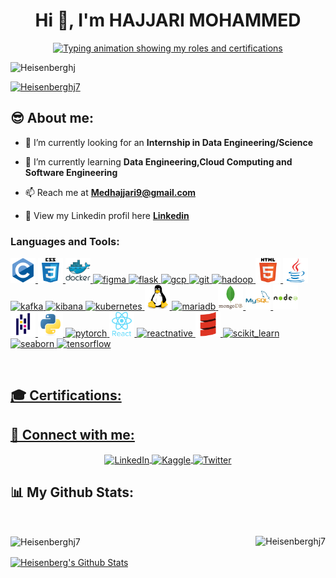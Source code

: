 
<h1 align="center">Hi 👋, I'm HAJJARI MOHAMMED</h1>

<p align="center">
  <a href="https://github.com/DenverCoder1/readme-typing-svg">
    <img src="https://readme-typing-svg.herokuapp.com?lines=⚙️+Data+Engineering+Student+⚙️;💻+Software+Engineering+Enthusiast+💻;📊+Data+Science+Student+📊;🧠+They+Call+Me+Heisenberg+🧠;&center=true&width=500&height=50" alt="Typing animation showing my roles and certifications">
  </a>
</p>

<p align="left"> <img src="https://komarev.com/ghpvc/?username=Heisenberghj7&label=Profile%20views&color=0e75b6&style=flat" alt="Heisenberghj" /> </p>

<p align="left"> <a href="https://github.com/ryo-ma/github-profile-trophy"><img src="https://github-profile-trophy.vercel.app/?username=Heisenberghj7"alt="Heisenberghj7" /></a> </p>

## 😎 About me:

- 🔭 I’m currently looking for an **Internship in Data Engineering/Science** 

- 🌱 I’m currently learning **Data Engineering,Cloud Computing and Software Engineering** 

- 📫 Reach me at **Medhajjari9@gmail.com**

- 📄 View my Linkedin profil here **[Linkedin ](https://www.linkedin.com/in/mohammedhajjari/)**

<h3 align="left">Languages and Tools:</h3>
<p align="left"><a href="https://www.cprogramming.com/" target="_blank" rel="noreferrer"> <img src="https://raw.githubusercontent.com/devicons/devicon/master/icons/c/c-original.svg" alt="c" width="40" height="40"/> </a> <a href="https://www.w3schools.com/css/" target="_blank" rel="noreferrer"> <img src="https://raw.githubusercontent.com/devicons/devicon/master/icons/css3/css3-original-wordmark.svg" alt="css3" width="40" height="40"/> </a> <a href="https://www.docker.com/" target="_blank" rel="noreferrer"> <img src="https://raw.githubusercontent.com/devicons/devicon/master/icons/docker/docker-original-wordmark.svg" alt="docker" width="40" height="40"/> </a> <a href="https://www.figma.com/" target="_blank" rel="noreferrer"> <img src="https://www.vectorlogo.zone/logos/figma/figma-icon.svg" alt="figma" width="40" height="40"/> </a> <a href="https://flask.palletsprojects.com/" target="_blank" rel="noreferrer"> <img src="https://www.vectorlogo.zone/logos/pocoo_flask/pocoo_flask-icon.svg" alt="flask" width="40" height="40"/> </a> <a href="https://cloud.google.com" target="_blank" rel="noreferrer"> <img src="https://www.vectorlogo.zone/logos/google_cloud/google_cloud-icon.svg" alt="gcp" width="40" height="40"/> </a> <a href="https://git-scm.com/" target="_blank" rel="noreferrer"> <img src="https://www.vectorlogo.zone/logos/git-scm/git-scm-icon.svg" alt="git" width="40" height="40"/> </a> <a href="https://hadoop.apache.org/" target="_blank" rel="noreferrer"> <img src="https://www.vectorlogo.zone/logos/apache_hadoop/apache_hadoop-icon.svg" alt="hadoop" width="40" height="40"/> </a> <a href="https://www.w3.org/html/" target="_blank" rel="noreferrer"> <img src="https://raw.githubusercontent.com/devicons/devicon/master/icons/html5/html5-original-wordmark.svg" alt="html5" width="40" height="40"/> </a><a href="https://www.java.com" target="_blank" rel="noreferrer"> <img src="https://raw.githubusercontent.com/devicons/devicon/master/icons/java/java-original.svg" alt="java" width="40" height="40"/> </a> <a href="https://kafka.apache.org/" target="_blank" rel="noreferrer"> <img src="https://www.vectorlogo.zone/logos/apache_kafka/apache_kafka-icon.svg" alt="kafka" width="40" height="40"/> </a> <a href="https://www.elastic.co/kibana" target="_blank" rel="noreferrer"> <img src="https://www.vectorlogo.zone/logos/elasticco_kibana/elasticco_kibana-icon.svg" alt="kibana" width="40" height="40"/> </a> <a href="https://kubernetes.io" target="_blank" rel="noreferrer"> <img src="https://www.vectorlogo.zone/logos/kubernetes/kubernetes-icon.svg" alt="kubernetes" width="40" height="40"/> </a> <a href="https://www.linux.org/" target="_blank" rel="noreferrer"> <img src="https://raw.githubusercontent.com/devicons/devicon/master/icons/linux/linux-original.svg" alt="linux" width="40" height="40"/> </a> <a href="https://mariadb.org/" target="_blank" rel="noreferrer"> <img src="https://www.vectorlogo.zone/logos/mariadb/mariadb-icon.svg" alt="mariadb" width="40" height="40"/> </a> <a href="https://www.mongodb.com/" target="_blank" rel="noreferrer"> <img src="https://raw.githubusercontent.com/devicons/devicon/master/icons/mongodb/mongodb-original-wordmark.svg" alt="mongodb" width="40" height="40"/> </a> <a href="https://www.mysql.com/" target="_blank" rel="noreferrer"> <img src="https://raw.githubusercontent.com/devicons/devicon/master/icons/mysql/mysql-original-wordmark.svg" alt="mysql" width="40" height="40"/> </a> <a href="https://nodejs.org" target="_blank" rel="noreferrer"> <img src="https://raw.githubusercontent.com/devicons/devicon/master/icons/nodejs/nodejs-original-wordmark.svg" alt="nodejs" width="40" height="40"/> </a> <a href="https://pandas.pydata.org/" target="_blank" rel="noreferrer"> <img src="https://raw.githubusercontent.com/devicons/devicon/2ae2a900d2f041da66e950e4d48052658d850630/icons/pandas/pandas-original.svg" alt="pandas" width="40" height="40"/> </a> <a href="https://www.python.org" target="_blank" rel="noreferrer"> <img src="https://raw.githubusercontent.com/devicons/devicon/master/icons/python/python-original.svg" alt="python" width="40" height="40"/> </a> <a href="https://pytorch.org/" target="_blank" rel="noreferrer"> <img src="https://www.vectorlogo.zone/logos/pytorch/pytorch-icon.svg" alt="pytorch" width="40" height="40"/> </a> <a href="https://reactjs.org/" target="_blank" rel="noreferrer"> <img src="https://raw.githubusercontent.com/devicons/devicon/master/icons/react/react-original-wordmark.svg" alt="react" width="40" height="40"/> </a> <a href="https://reactnative.dev/" target="_blank" rel="noreferrer"> <img src="https://reactnative.dev/img/header_logo.svg" alt="reactnative" width="40" height="40"/> </a> <a href="https://www.scala-lang.org" target="_blank" rel="noreferrer"> <img src="https://raw.githubusercontent.com/devicons/devicon/master/icons/scala/scala-original.svg" alt="scala" width="40" height="40"/> </a> <a href="https://scikit-learn.org/" target="_blank" rel="noreferrer"> <img src="https://upload.wikimedia.org/wikipedia/commons/0/05/Scikit_learn_logo_small.svg" alt="scikit_learn" width="40" height="40"/> </a> <a href="https://seaborn.pydata.org/" target="_blank" rel="noreferrer"> <img src="https://seaborn.pydata.org/_images/logo-mark-lightbg.svg" alt="seaborn" width="40" height="40"/> </a> <a href="https://www.tensorflow.org" target="_blank" rel="noreferrer"> <img src="https://www.vectorlogo.zone/logos/tensorflow/tensorflow-icon.svg" alt="tensorflow" width="40" height="40"/> </p>

<br>

## 🎓 Certifications:


## 🙌 Connect with me:
<p align="center">
  <a href="https://www.linkedin.com/in/mohammedhajjari/" target="blank">
    <img align="center" alt="LinkedIn" height="30" src="https://raw.githubusercontent.com/rahuldkjain/github-profile-readme-generator/master/src/images/icons/Social/linked-in-alt.svg" width="40"/>
  </a>
  <a href="https://www.kaggle.com/mohammedhajjari" target="blank">
    <img align="center" alt="Kaggle" height="30" src="https://raw.githubusercontent.com/rahuldkjain/github-profile-readme-generator/master/src/images/icons/Social/kaggle.svg" width="40"/>
  </a>
   <a href="https://twitter.com/Data_Medd" target="blank">
    <img align="center" alt="Twitter" height="30" src="https://raw.githubusercontent.com/rahuldkjain/github-profile-readme-generator/master/src/images/icons/Social/twitter.svg" width="40"/>
  </a>
  

## 📊 My Github Stats:

<br/>
  <p><img align="right" src="https://github-readme-stats.vercel.app/api/top-langs?username=Heisenberghj7&show_icons=true&count_private=true&theme=react&hide_border=true&bg_color=0D1117" alt="Heisenberghj7" /></p>
  
<p><img align="center" src="https://github-readme-streak-stats.herokuapp.com/?user=Heisenberghj7&show_icons=true&count_private=true&theme=react&hide_border=true&bg_color=0D1117" alt="Heisenberghj7" /></p>

<a href="https://github.com/SubhamRaoniar28/github-readme-stats">
  <img align="center" alt="Heisenberg's Github Stats" src="https://github-readme-stats.vercel.app/api?username=Heisenberghj7&show_icons=true&count_private=true&theme=react&hide_border=true&bg_color=0D1117"/>
</a>


<br/>
<br/>
